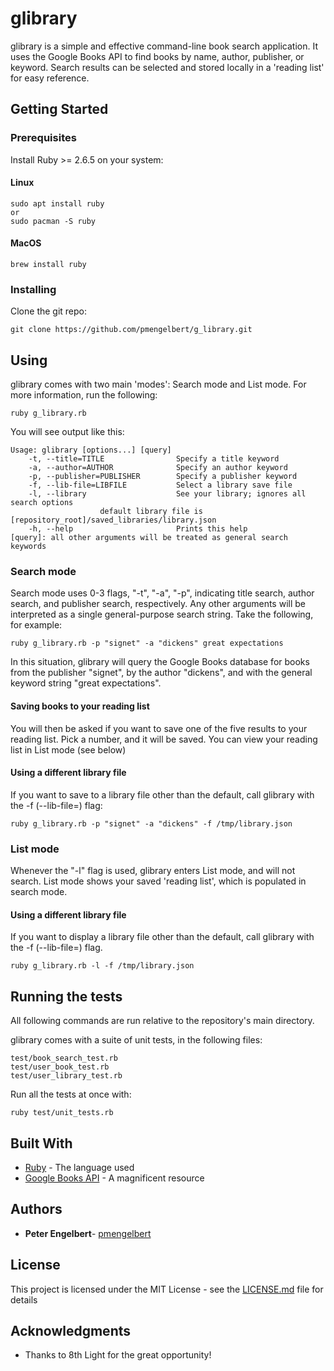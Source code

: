 # glibrary

glibrary is a simple and effective command-line book search application.  It uses the Google Books API to find books by name, author, publisher, or keyword.  Search results can be selected and stored locally in a 'reading list' for easy reference.

## Getting Started

### Prerequisites

Install Ruby >= 2.6.5 on your system:
#### Linux
```
sudo apt install ruby
or
sudo pacman -S ruby
```
#### MacOS
```
brew install ruby
```

### Installing

Clone the git repo:
```
git clone https://github.com/pmengelbert/g_library.git
```

## Using

glibrary comes with two main 'modes': Search mode and List mode.  For more information, run the following:
```
ruby g_library.rb
```

You will see output like this:

```
Usage: glibrary [options...] [query]
    -t, --title=TITLE                Specify a title keyword
    -a, --author=AUTHOR              Specify an author keyword
    -p, --publisher=PUBLISHER        Specify a publisher keyword
    -f, --lib-file=LIBFILE           Select a library save file
    -l, --library                    See your library; ignores all search options
					default library file is [repository_root]/saved_libraries/library.json
    -h, --help                       Prints this help
[query]: all other arguments will be treated as general search keywords

```

### Search mode

Search mode uses 0-3 flags, "-t", "-a", "-p", indicating title search, author search, and publisher search, respectively.
Any other arguments will be interpreted as a single general-purpose search string.  Take the following, for example:
```
ruby g_library.rb -p "signet" -a "dickens" great expectations
```

In this situation, glibrary will query the Google Books database for books from the publisher "signet", by the author "dickens", and with the general keyword string "great expectations".

#### Saving books to your reading list
You will then be asked if you want to save one of the five results to your reading list.  Pick a number, and it will be saved.  You can view your reading list in List mode (see below)

#### Using a different library file
If you want to save to a library file other than the default, call glibrary with the -f (--lib-file=) flag:
```
ruby g_library.rb -p "signet" -a "dickens" -f /tmp/library.json
```

### List mode
Whenever the "-l" flag is used, glibrary enters List mode, and will not search.  List mode shows your saved 'reading list', which is populated in search mode.

#### Using a different library file
If you want to display a library file other than the default, call glibrary with the -f (--lib-file=) flag.
```
ruby g_library.rb -l -f /tmp/library.json
```

## Running the tests

All following commands are run relative to the repository's main directory.

glibrary comes with a suite of unit tests, in the following files:
```
test/book_search_test.rb
test/user_book_test.rb
test/user_library_test.rb
```

Run all the tests at once with:
```
ruby test/unit_tests.rb
```

## Built With

* [Ruby](https://www.ruby-lang.org) - The language used
* [Google Books API](https://developers.google.com/books/docs/v1/using) - A magnificent resource

## Authors

* **Peter Engelbert**- [pmengelbert](https://github.com/pmengelbert)

## License

This project is licensed under the MIT License - see the [LICENSE.md](LICENSE.md) file for details

## Acknowledgments

* Thanks to 8th Light for the great opportunity!
